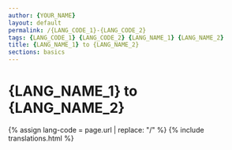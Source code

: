 ```yaml
---
author: {YOUR_NAME}
layout: default
permalink: /{LANG_CODE_1}-{LANG_CODE_2}
tags: {LANG_CODE_1} {LANG_CODE_2} {LANG_NAME_1} {LANG_NAME_2}
title: {LANG_NAME_1} to {LANG_NAME_2}
sections: basics
---
```


# {LANG_NAME_1} to {LANG_NAME_2}

{% assign lang-code = page.url | replace: "/" %}
{% include translations.html %}
